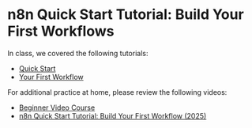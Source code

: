 # n8n Quick Start Tutorial: Build Your First Workflows

In class, we covered the following tutorials:

* [Quick Start](https://docs.n8n.io/try-it-out/quickstart/)
* [Your First Workflow](https://docs.n8n.io/try-it-out/tutorial-first-workflow/)

For additional practice at home, please review the following videos:

* [Beginner Video Course](https://docs.n8n.io/video-courses/#beginner)
* [n8n Quick Start Tutorial: Build Your First Workflow (2025)](https://www.youtube.com/watch?v=4cQWJViybAQ)